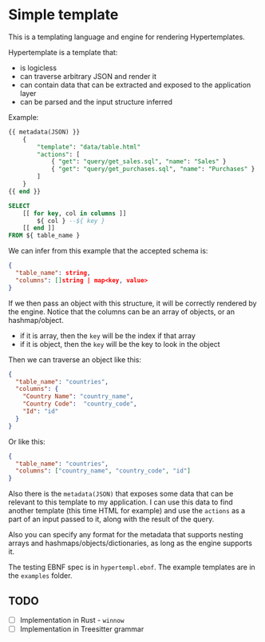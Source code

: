 # Simple template

This is a templating language and engine for rendering Hypertemplates.

Hypertemplate is a template that:

- is logicless
- can traverse arbitrary JSON and render it
- can contain data that can be extracted and exposed to the application layer
- can be parsed and the input structure inferred

Example:

```sql
{{ metadata(JSON) }}
    {
        "template": "data/table.html" 
        "actions": [
            { "get": "query/get_sales.sql", "name": "Sales" }
            { "get": "query/get_purchases.sql", "name": "Purchases" }
        ]
    }
{{ end }}

SELECT
    [[ for key, col in columns ]]
        ${ col } --${ key }
    [[ end ]]
FROM ${ table_name }

```

We can infer from this example that the accepted schema is:

```JSON
{
  "table_name": string,
  "columns": []string | map<key, value>
}
```

If we then pass an object with this structure, it will be correctly rendered
by the engine. Notice that the columns can be an array of objects, or an
hashmap/object.

- if it is array, then the `key` will be the index if that array
- if it is object, then the `key` will be the key to look in the object

Then we can traverse an object like this:

```JSON
{
  "table_name": "countries",
  "columns": {
    "Country Name": "country_name",
    "Country Code":  "country_code",
    "Id": "id"
  }
}
```

Or like this:

```JSON
{
  "table_name": "countries",
  "columns": ["country_name", "country_code", "id"]
}
```

Also there is the `metadata(JSON)` that exposes some data that can be relevant
to this template to my application. I can use this data to find another
template (this time HTML for example) and use the `actions` as a part of an
input passed to it, along with the result of the query.

Also you can specify any format for the metadata that supports nesting arrays
and hashmaps/objects/dictionaries, as long as the engine supports it.

The testing EBNF spec is in `hypertempl.ebnf`. The example templates are in
the `examples` folder.

## TODO

- [ ] Implementation in Rust - `winnow`
- [ ] Implementation in Treesitter grammar
